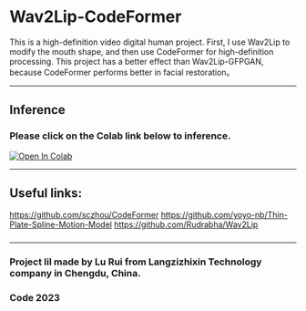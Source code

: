 # Wav2Lip-CodeFormer
This is a high-definition video digital human project.
First, I use Wav2Lip to modify the mouth shape, and then use CodeFormer for high-definition processing.
This project has a better effect than Wav2Lip-GFPGAN, because CodeFormer performs better in facial restoration。

***

## Inference  
### Please click on the Colab link below to inference.

[![Open In Colab][colab-badge]][colab-notebook]

[colab-notebook]: <https://colab.research.google.com/github.com/langzizhixin/lil/blob/main/lil.ipynb>

[colab-badge]: <https://colab.research.google.com/assets/colab-badge.svg>

***


## Useful links:
https://github.com/sczhou/CodeFormer
https://github.com/yoyo-nb/Thin-Plate-Spline-Motion-Model
https://github.com/Rudrabha/Wav2Lip

### 
### 

***

### Project lil made by Lu Rui from Langzizhixin Technology company in Chengdu, China.
###  Code 2023
